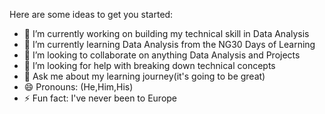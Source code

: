 

Here are some ideas to get you started:

- 🔭 I’m currently working on building my technical skill in Data Analysis 
- 🌱 I’m currently learning Data Analysis from the NG30 Days of Learning 
- 👯 I’m looking to collaborate on anything Data Analysis and Projects 
- 🤔 I’m looking for help with breaking down technical concepts  
- 💬 Ask me about my learning journey(it's going to be great)
- 😄 Pronouns: (He,Him,His)
- ⚡ Fun fact: I've never been to Europe

